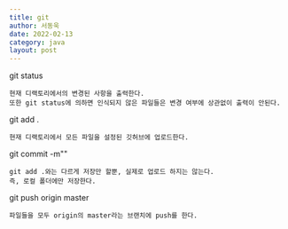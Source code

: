```yaml
---
title: git
author: 서동욱
date: 2022-02-13
category: java
layout: post
---
```


git status
```text
현재 디랙토리에서의 변경된 사항을 출력한다.
또한 git status에 의하면 인식되지 않은 파일들은 변경 여부에 상관없이 출력이 안된다.
```
git add .
```text
현재 디랙토리에서 모든 파일을 설정된 깃허브에 업로드한다.
```
git commit -m""
```text
git add .와는 다르게 저장만 할뿐, 실제로 업로드 하지는 않는다. 
즉, 로컬 폴더에만 저장한다.
```
git push origin master
```text
파일들을 모두 origin의 master라는 브랜치에 push를 한다.
```